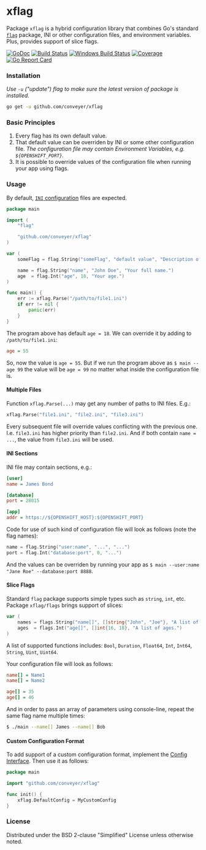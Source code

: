 # xflag
Package `xflag` is a hybrid configuration library that combines Go's standard
[`flag`](https://golang.org/pkg/flag/) package, INI or other configuration files,
and environment variables. Plus, provides support of slice flags.

[![GoDoc](https://godoc.org/github.com/conveyer/xflag?status.svg)](https://godoc.org/github.com/conveyer/xflag)
[![Build Status](https://travis-ci.org/conveyer/xflag.svg?branch=master)](https://travis-ci.org/conveyer/xflag)
[![Windows Build Status](https://ci.appveyor.com/api/projects/status/ee1b1c8tx7d5k2tc?svg=true)](https://ci.appveyor.com/project/alkchr/xflag)
[![Coverage](https://codecov.io/github/conveyer/xflag/coverage.svg?branch=master)](https://codecov.io/github/conveyer/xflag?branch=master)
[![Go Report Card](http://goreportcard.com/badge/conveyer/xflag?t=3)](http:/goreportcard.com/report/conveyer/xflag)

### Installation
*Use `-u` ("update") flag to make sure the latest version of package is installed.*
```bash
go get -u github.com/conveyer/xflag
```

### Basic Principles
1. Every flag has its own default value.
2. That default value can be overriden by INI or some other configuration file.
*The configuration file may contain Environment Variables, e.g. `${OPENSHIFT_PORT}`.*
3. It is possible to override values of the configuration file when running your app using flags.

### Usage
By default, [`INI` configuration](https://github.com/conveyer/ini#format) files are expected.
```go
package main

import (
	"flag"

	"github.com/conveyer/xflag"
)

var (
	someFlag = flag.String("someFlag", "default value", "Description of the flag.")

	name = flag.String("name", "John Doe", "Your full name.")
	age  = flag.Int("age", 18, "Your age.")
)

func main() {
	err := xflag.Parse("/path/to/file1.ini")
	if err != nil {
		panic(err)
	}
}
```
The program above has default `age = 18`. We can override it by adding to `/path/to/file1.ini`:
```ini
age = 55
```
So, now the value is `age = 55`.
But if we run the program above as `$ main --age 99` the value will be `age = 99`
no matter what inside the configuration file is.

#### Multiple Files
Function `xflag.Parse(...)` may get any number of paths to INI files. E.g.:
```go
xflag.Parse("file1.ini", "file2.ini", "file3.ini")
```
Every subsequent file will override values conflicting with the previous one. I.e. `file3.ini` has higher priority than
`file2.ini`. And if both contain `name = ...`, the value from `file3.ini` will be used.

#### INI Sections
INI file may contain sections, e.g.:
```ini
[user]
name = James Bond

[database]
port = 28015

[app]
addr = https://${OPENSHIFT_HOST}:${OPENSHIFT_PORT}
```
Code for use of such kind of configuration file will look as follows (note the flag names):
```go
name = flag.String("user:name", "...", "...")
port = flag.Int("database:port", 0, "...")
```
And the values can be overriden by running your app as `$ main --user:name "Jane Roe" --database:port 8888`.

#### Slice Flags
Standard `flag` package supports simple types such as `string`, `int`, etc. Package `xflag/flags`
brings support of slices:
```go
var (
	names = flags.String("name[]", []string{"John", "Joe"}, "A list of names.")
	ages  = flags.Int("age[]", []int{16, 18}, "A list of ages.")
)
```
A list of supported functions includes:
`Bool`, `Duration`, `Float64`, `Int`, `Int64`, `String`, `Uint`, `Uint64`.

Your configuration file will look as follows:
```ini
name[] = Name1
name[] = Name2

age[] = 35
age[] = 46
```

And in order to pass an array of parameters using console-line, repeat the same flag name multiple times:
```sh
$ ./main --name[] James --name[] Bob
```

#### Custom Configuration Format
To add support of a custom configuration format, implement the
[Config Interface](https://godoc.org/github.com/conveyer/xflag#Config). Then use it as follows:
```go
package main

import "github.com/conveyer/xflag"

func init() {
	xflag.DefaultConfig = MyCustomConfig
}
```

### License
Distributed under the BSD 2-clause "Simplified" License unless otherwise noted.
